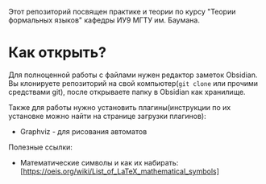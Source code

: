 Этот репозиторий посвящен практике и теории по курсу "Теории формальных языков" кафедры ИУ9 МГТУ им. Баумана.
# Как открыть?
Для полноценной работы с файлами нужен редактор заметок Obsidian.
Вы клонируете репозиторий на свой компьютер(`git clone` или прочими средствами git), после открываете папку в Obsidian как хранилище.

Также для работы нужно установить плагины(инструкции по их установке можно найти на странице загрузки плагинов):
- Graphviz - для рисования автоматов


Полезные ссылки:
- Математические символы и как их набирать: [https://oeis.org/wiki/List_of_LaTeX_mathematical_symbols]
